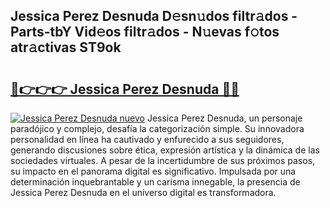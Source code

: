 ## Jessica Perez Desnuda D𝚎sn𝚞dos filtr𝚊dos - Parts-tbY Vid𝚎os filtr𝚊dos - N𝚞evas f𝚘tos atr𝚊ctivas ST9ok

# <h2><a href="http://mb5gzi.tromn.icu/?c=Jessica+Perez+Desnuda">🔗👉👉👉 Jessica Perez Desnuda 🔗🔗</a></h2>

[![Jessica Perez Desnuda nuevo](https://i.imgur.com/pEAQMta.gif)](http://mb5gzi.tromn.icu/?c=Jessica+Perez+Desnuda)
Jessica Perez Desnuda, un personaje paradójico y complejo, desafía la categorización simple. Su innovadora personalidad en línea ha cautivado y enfurecido a sus seguidores, generando discusiones sobre ética, expresión artística y la dinámica de las sociedades virtuales. A pesar de la incertidumbre de sus próximos pasos, su impacto en el panorama digital es significativo. Impulsada por una determinación inquebrantable y un carisma innegable, la presencia de Jessica Perez Desnuda en el universo digital es transformadora.
